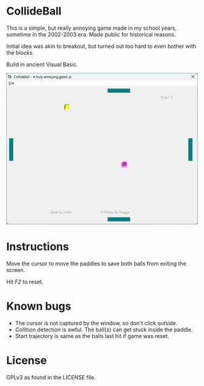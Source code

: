# CollideBall

This is a simple, but really annoying game made in my school years,
sometime in the 2002-2003 era. Made public for historical reasons.

Initial idea was akin to breakout, but turned out too hard to even
bother with the blocks.

Build in ancient Visual Basic.

![CollideBall Screenshot](CollideBall.png "CollideBall Screenshot")

# Instructions

Move the cursor to move the paddles to save both balls from exiting the screen.

Hit *F2* to reset.

# Known bugs

* The cursor is not captured by the window, so don't click outside.
* Collition detection is awful. The ball(s) can get stuck inside the paddle.
* Start trajectory is same as the balls last hit if game was reset.

# License

GPLv3 as found in the LICENSE file.
